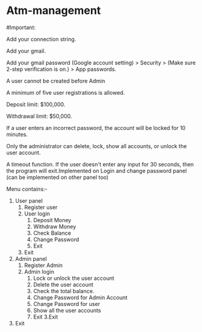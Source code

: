# Atm-management

#Important:

Add your connection string.

Add your gmail.

Add your gmail password (Google account setting) > Security > (Make sure 2-step verification is on.) > App passwords.

A user cannot be created before Admin

A minimum of five user registrations is allowed.

Deposit limit: $100,000.

Withdrawal limit: $50,000.

If a user enters an incorrect password, the account will be locked for 10 minutes.

Only the administrator can delete, lock, show all accounts, or unlock the user account.

A timeout function. If the user doesn't enter any input for 30 seconds, then the program will exit.Implemented on Login and change password panel (can be implemented on other panel too)


Menu contains:-
1. User panel
    1. Register user
    2. User login
        1. Deposit Money
        2. Withdraw Money
        3. Check Balance
        4. Change Password
        5. Exit
    3. Exit
2. Admin panel
    1. Register Admin
    2. Admin login
        1. Lock or unlock the user account
        2.  Delete the user account
        3.  Check the total balance.
        4.  Change Password for Admin Account
        5.  Change Password for user
        6.  Show all the user accounts
        7.  Exit
    3.Exit
3. Exit 
